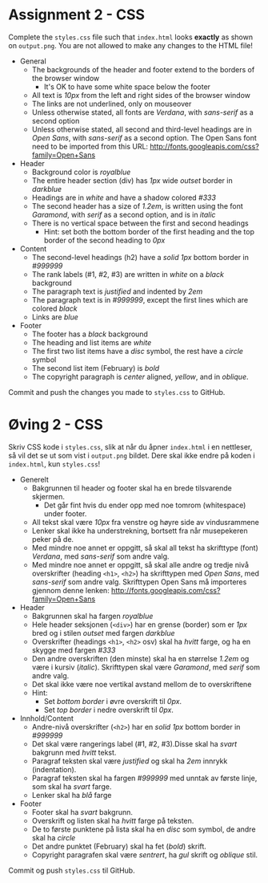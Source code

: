 # Assignment 2 - CSS

Complete the `styles.css` file such that `index.html` looks **exactly** as shown on `output.png`.
You are not allowed to make any changes to the HTML file!

  *	General
    -	The backgrounds of the header and footer extend to the borders of the browser window
        -	It's OK to have some white space below the footer
    -	All text is *10px* from the left and right sides of the browser window
    -	The links are not underlined, only on mouseover
    -	Unless otherwise stated, all fonts are *Verdana*, with *sans-serif* as a second option
    -	Unless otherwise stated, all second and third-level headings are in *Open Sans*, with *sans-serif* as a second option. The Open Sans font need to be imported from this URL: http://fonts.googleapis.com/css?family=Open+Sans
  *	Header
    -	Background color is *royalblue*
    -	The entire header section (div) has *1px* wide *outset* border in *darkblue*
    -	Headings are in *white* and have a shadow colored *#333*
    -	The second header has a size of *1.2em*, is written using the font *Garamond*, with *serif* as a second option, and is in *italic*
    -	There is no vertical space between the first and second headings
        -	Hint: set both the bottom border of the first heading and the top border of the second heading to *0px*
  *	Content
    -	The second-level headings (h2) have a *solid 1px* bottom border in *#999999*
    -	The rank labels (#1, #2, #3) are written in *white* on a *black* background
    -	The paragraph text is *justified* and indented by *2em*
    -	The paragraph text is in *#999999*, except the first lines which are colored *black*
    -	Links are *blue*
  *	Footer
    -	The footer has a *black* background
    -	The heading and list items are *white*
    -	The first two list items have a *disc* symbol, the rest have a *circle* symbol
    -	The second list item (February) is *bold*
    -	The copyright paragraph is *center* aligned, *yellow*, and in *oblique*.

Commit and push the changes you made to `styles.css` to GitHub.


# Øving 2 - CSS

Skriv CSS kode i `styles.css`, slik at når du åpner `index.html` i en nettleser, så vil det se ut som vist i `output.png` bildet. Dere skal ikke endre på koden i `index.html`, kun `styles.css`!

  *	Generelt
    -	Bakgrunnen til header og footer skal ha en brede tilsvarende skjermen.  
        -	Det går fint hvis du ender opp med noe tomrom (whitespace) under footer.
    -	All tekst skal være *10px* fra venstre og høyre side av vindusrammene
    -	Lenker skal ikke ha understrekning, bortsett fra når musepekeren peker på de.
    -	Med mindre noe annet er oppgitt, så skal all tekst ha skrifttype (font) *Verdana*, med *sans-serif* som andre valg.
    - Med mindre noe annet er oppgitt, så skal alle andre og tredje nivå overskrifter (heading `<h1>`, `<h2>`) ha skrifttypen med *Open Sans*, med *sans-serif* som andre valg. Skrifttypen Open Sans må importeres gjennom denne lenken: http://fonts.googleapis.com/css?family=Open+Sans
  *	Header
    -	Bakgrunnen skal ha fargen *royalblue*
    -	Hele header seksjonen (`<div>`) har en grense (border) som er *1px* bred og i stilen *outset* med fargen *darkblue*
    -	Overskrifter (headings  `<h1>`, `<h2>` osv) skal ha *hvitt* farge, og ha en skygge med fargen *#333*
    -	Den andre overskriften (den minste) skal ha en størrelse *1.2em* og være i kursiv (*italic*). Skrifttypen skal være *Garamond*, med *serif* som andre valg.
    -	Det skal ikke være noe vertikal avstand mellom de to overskriftene
    -	Hint:
        -	 Set *bottom border* i øvre overskrift til *0px*.
        -	 Set *top border* i nedre overskrift til *0px*.
  *	Innhold/Content
    -	Andre-nivå overskrifter (`<h2>`) har en *solid 1px* bottom border in *#999999*
    -	Det skal være rangerings label (#1, #2, #3).Disse skal ha *svart* bakgrunn med *hvitt* tekst.
    -	Paragraf teksten skal være *justified* og skal ha *2em* innrykk (indentation).
    -	Paragraf teksten skal ha fargen *#999999* med unntak av første linje, som skal ha *svart* farge.
    -	Lenker skal ha *blå* farge
  *	Footer
    -	Footer skal ha *svart* bakgrunn.
    -	Overskrift og listen skal ha *hvitt* farge på teksten.
    -	De to første punktene på lista skal ha en *disc* som symbol, de andre skal ha *circle*
    -	Det andre punktet (February) skal ha fet (*bold*) skrift.
    -	Copyright paragrafen skal være *sentrert*, ha *gul* skrift og *oblique* stil.

Commit og push `styles.css` til GitHub.
